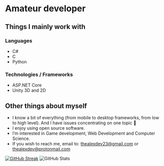 # Amateur developer

## Things I mainly work with

### Languages
- C#
- C
- Python

### Technologies / Frameworks 
- ASP.NET Core
- Unity 3D and 2D

## Other things about myself
- I know a bit of everything (from mobile to desktop frameworks, from low to high level). And I have issues concentrating on one topic 🥲
- I enjoy using open source software.
- I’m interested in Game development, Web Development and Computer Science.
- If you wish to reach me, email to: thealexdev23@gmail.com or thealexdev@protonmail.com

[![GitHub Streak](http://github-readme-streak-stats.herokuapp.com?user=TheAlexDev23&theme=onedark&date_format=M%20j%5B%2C%20Y%5D)](https://git.io/streak-stats)
![GitHub Stats](https://github-readme-stats.vercel.app/api?username=thealexdev23&show_icons=true&cache_seconds=86400&theme=onedark)